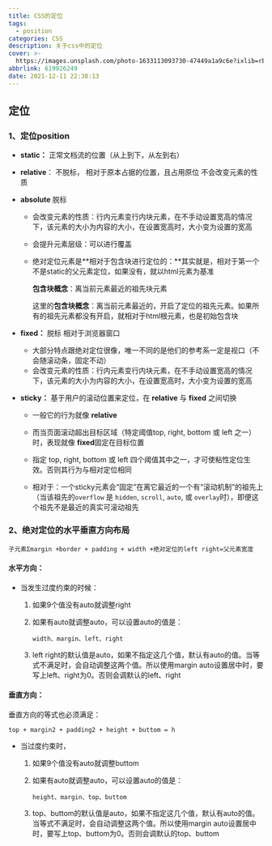 ```yaml
---
title: CSS的定位
tags:
  - position
categories: CSS
description: 关于css中的定位
cover: >-
  https://images.unsplash.com/photo-1633113093730-47449a1a9c6e?ixlib=rb-1.2.1&ixid=MnwxMjA3fDF8MHxwaG90by1wYWdlfHx8fGVufDB8fHx8&auto=format&fit=crop&w=387&q=80
abbrlink: 619926249
date: 2021-12-11 22:38:13
---
```

## 定位 ##

### 1、定位position ###

* **static：**         正常文档流的位置（从上到下，从左到右）

* **relative**：    不脱标， 相对于原本占据的位置，且占用原位    不会改变元素的性质

* **absolute**       脱标   

  * 会改变元素的性质：行内元素变行内块元素，在不手动设置宽高的情况下，该元素的大小为内容的大小，在设置宽高时，大小变为设置的宽高

  * 会提升元素层级：可以进行覆盖

  * 绝对定位元素是**相对于包含块进行定位的：**其实就是，相对于第一个不是static的父元素定位，如果没有，就以html元素为基准

    **包含块概念**：离当前元素最近的祖先块元素

    这里的**包含块概念**：离当前元素最近的，开启了定位的祖先元素。如果所有的祖先元素都没有开启，就相对于html根元素，也是初始包含块

* **fixed：**          脱标        相对于浏览器窗口

  * 大部分特点跟绝对定位很像，唯一不同的是他们的参考系一定是视口（不会随滚动条，固定不动）
  * 会改变元素的性质：行内元素变行内块元素，在不手动设置宽高的情况下，该元素的大小为内容的大小，在设置宽高时，大小变为设置的宽高

* **sticky：**  基于用户的滚动位置来定位，在 **relative** 与 **fixed** 之间切换

  * 一般它的行为就像 **relative**
  * 而当页面滚动超出目标区域（特定阈值top, right, bottom 或 left 之一）时，表现就像 **fixed**固定在目标位置

  * 指定 top, right, bottom 或 left 四个阈值其中之一，才可使粘性定位生效。否则其行为与相对定位相同

  * 相对于：一个sticky元素会“固定”在离它最近的一个有“滚动机制”的祖先上（当该祖先的`overflow` 是 `hidden`, `scroll`, `auto`, 或 `overlay`时），即便这个祖先不是最近的真实可滚动祖先

### 2、绝对定位的水平垂直方向布局  ###

```
子元素Σmargin +border + padding + width +绝对定位的left right=父元素宽度
```

#### 水平方向： ####

* 当发生过度约束的时候：

  1. 如果9个值没有auto就调整right

  2. 如果有auto就调整auto，可以设置auto的值是：

     ```
     width、margin、left、right
     ```

  3. left right的默认值是auto，如果不指定这几个值，默认有auto的值。当等式不满足时，会自动调整这两个值。所以使用margin auto设置居中时，要写上left、right为0。否则会调默认的left、right

#### 垂直方向： ####

垂直方向的等式也必须满足：

```
top + margin2 + padding2 + height + buttom = h
```

* 当过度约束时，

  1. 如果9个值没有auto就调整buttom

  2. 如果有auto就调整auto，可以设置auto的值是：

     ```
     height、margin、top、buttom
     ```

  3. top、buttom的默认值是auto，如果不指定这几个值，默认有auto的值。当等式不满足时，会自动调整这两个值。所以使用margin auto设置居中时，要写上top、buttom为0。否则会调默认的top、buttom